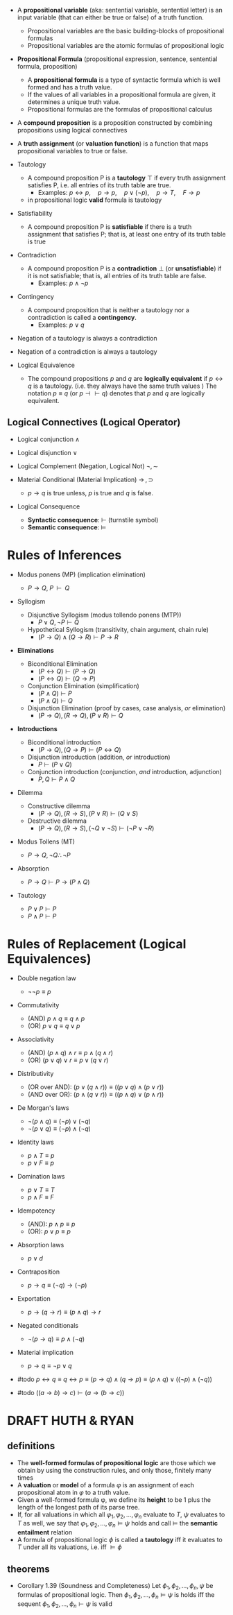 
- A **propositional variable** (aka: sentential variable, sentential letter) is an input variable (that can either be true or false) of a truth function. 
	- Propositional variables are the basic building-blocks of propositional formulas
	- Propositional variables are the atomic formulas of propositional logic
- **Propositional Formula** (propositional expression, sentence, sentential formula, proposition)
	- A **propositional formula** is a type of syntactic formula which is well formed and has a truth value. 
	- If the values of all variables in a propositional formula are given, it determines a unique truth value. 
	- Propositional formulas are the formulas of propositional calculus
- A **compound proposition** is a proposition constructed by combining propositions using logical connectives 

- A **truth assignment** (or **valuation function**) is a function that maps propositional variables to true or false.




- Tautology
	- A compound proposition P is a **tautology** $\top$ if every truth assignment satisfies P, i.e. all entries of its truth table are true.
		- Examples: $p\leftrightarrow{p},\quad p\rightarrow{p},\quad p\lor{(\lnot{p})},\quad p\rightarrow{T},\quad F\rightarrow{p}$
	- in propositional logic **valid** formula is tautology
- Satisfiability 
	- A compound proposition P is **satisfiable** if there is a truth assignment that satisfies P; that is, at least one entry of its truth table is true
- Contradiction
	- A compound proposition P is a **contradiction** $\bot$ (or **unsatisfiable**) if it is not satisfiable; that is, all entries of its truth table are false.
		- Examples: $p\land\lnot{p}$
- Contingency
	- A compound proposition that is neither a tautology nor a contradiction is called a **contingency**. 
		- Examples: $p\lor{q}$


- Negation of a tautology is always a contradiction
- Negation of a contradiction is always a tautology


- Logical Equivalence
	- The compound propositions $p$ and $q$ are **logically equivalent** if $p\leftrightarrow{q}$ is a tautology. (i.e. they always have the same truth values ) The notation $p \equiv q$ (or $p \dashv \vdash q$) denotes that $p$ and $q$ are logically equivalent. 

##  Logical Connectives (Logical Operator)

- Logical conjunction $\land$
- Logical disjunction $\lor$
- Logical Complement (Negation, Logical Not) $\lnot,\sim$
- Material Conditional (Material Implication) $\rightarrow \,,\supset$
	- $p\rightarrow{q}$ is true unless, $p$ is true and $q$ is false.

- Logical Consequence
	- **Syntactic consequence**: $\vdash$ (turnstile symbol)
	- **Semantic consequence**: $\models$

# Rules of Inferences

- Modus ponens (MP) (implication elimination)
	- $P \to Q,\; P\;\; \vdash\;\; Q$
- Syllogism
	- Disjunctive Syllogism (modus tollendo ponens (MTP))
		- $\displaystyle  P\lor Q,\lnot P\vdash Q$
	- Hypothetical Syllogism (transitivity, chain argument, chain rule)
		-  $(P \to Q) \land (Q \to R) \vdash P \to R$ 
- **Eliminations**
	- Biconditional Elimination
		- $\displaystyle  (P\leftrightarrow Q)\vdash (P\to Q)$
		- $\displaystyle  (P\leftrightarrow Q)\vdash (Q\to P)$
	- Conjunction Elimination (simplification)
		- $\displaystyle  (P\land Q)\vdash P$
		- $\displaystyle  (P\land Q)\vdash Q$
	- Disjunction Elimination (proof by cases, case analysis, *or* elimination) 
		- $\displaystyle  (P\to Q),(R\to Q),(P\lor R)\vdash Q$
- **Introductions**
	- Biconditional introduction
		- $\displaystyle  (P\to Q),(Q\to P)\vdash (P\leftrightarrow Q)$
	- Disjunction introduction (addition, *or* introduction)
		- $\displaystyle  P\vdash (P\lor Q)$
	- Conjunction introduction (conjunction, *and* introduction, adjunction)
		- $\displaystyle  P,Q\vdash P\land Q$
- Dilemma
	- Constructive dilemma
		- $\displaystyle  (P\to Q),(R\to S),(P\lor R)\vdash (Q\lor S)$
	- Destructive dilemma
		- $\displaystyle  (P\to Q),(R\to S),(\neg Q\lor \neg S)\vdash (\neg P\lor \neg R)$
- Modus Tollens (MT)
	- $\displaystyle  P\rightarrow Q,\neg Q  \therefore \neg P$
- Absorption
	- $\displaystyle  P\to Q\vdash P\to (P\land Q)$

- Tautology
	- $\displaystyle  P\lor P\vdash P$
	- $\displaystyle  P\land P\vdash P$


# Rules of Replacement (Logical Equivalences)

- Double negation law 
	- $\lnot\lnot{p}\equiv{p}$
- Commutativity
	- (AND) $p\land{q}\equiv{q\land{p}}$
	- (OR) $p\lor{q}\equiv{q\lor{p}}$
- Associativity 
	- (AND) $(p\land{q})\land{r}\equiv{p\land({q}\land{r})}$
	- (OR) $(p\lor{q})\lor{r}\equiv{p\lor({q}\lor{r})}$
- Distributivity 
	- (OR over AND): $({p\lor({q\land{r}})})\equiv({({p\lor{q}})\land({p\lor{r}})})$
	- (AND over OR): $({p\land({q\lor{r}})})\equiv({({p\land{q}})\lor({p\land{r}})})$
- De Morgan's laws
	- $\lnot{(p\land{q})}\equiv{(\lnot{p})\lor{(\lnot{q})}}$
	- $\lnot{(p\lor{q})}\equiv{(\lnot{p})\land{(\lnot{q})}}$
- Identity laws
	- $p\land{T}\equiv{p}$
	- $p\lor{F}\equiv{p}$
- Domination laws 
	- $p\lor{T}\equiv{T}$
	- $p\land{F}\equiv{F}$
- Idempotency 
	- (AND): $p\land{p}\equiv{p}$
	- (OR): $p\lor{p}\equiv{p}$
- Absorption laws 
	- $p\lor d$
- Contraposition 
	- $p\rightarrow{q}\equiv{(\lnot{q})\rightarrow{(\lnot{p})}}$
- Exportation 
	- $p\rightarrow(q\rightarrow{r})\equiv{(p\land{q})\rightarrow{r}}$
- Negated conditionals
	-  $\lnot(p\rightarrow{q})\equiv{{p}\land(\lnot{q})}$
- Material implication 
	- $p\rightarrow{q}\equiv{\lnot{p}\lor{q}}$




- #todo   $p\leftrightarrow{q}\equiv{q\leftrightarrow{p}\equiv{(p\rightarrow{q})\land{(q\rightarrow{p})}\equiv{(p\land{q})\lor{((\lnot{p})\land{(\lnot{q})})}}}}$
- #todo  $((a\rightarrow{b})\rightarrow{c})\vdash(a\rightarrow({b}\rightarrow{c}))$


# DRAFT HUTH & RYAN 

## definitions

- The **well-formed formulas of propositional logic** are those which we obtain by using the construction rules, and only those, finitely many times
- A **valuation** or **model** of a formula $φ$ is an assignment of each propositional atom in $φ$ to a truth value.
- Given a well-formed formula φ, we define its **height** to be 1 plus the length of the longest path of its parse tree.
- If, for all valuations in which all $\varphi_{1}, \varphi_2,\dots,\varphi_n$ evaluate to $T$, $ψ$ evaluates to $T$ as well, we say that $\varphi_{1}, \varphi_2,\dots,\varphi_n \models ψ$ holds and call $\models$ the **semantic entailment** relation
- A formula of propositional logic $\phi$ is called a **tautology** iff it evaluates to $T$ under all its valuations, i.e. iff $\models \phi$

## theorems

- Corollary 1.39 (Soundness and Completeness) Let $\phi_{1},\phi_{2},\dots,\phi_{n},\psi$ be formulas of propositional logic. Then $\phi_{1},\phi_{2},\dots,\phi_{n}\models\psi$ is holds iff the sequent $\phi_{1},\phi_{2},\dots,\phi_{n}\vdash\psi$ is valid